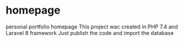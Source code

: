 # homepage
personal portfolio homepage
This project wac created in PHP 7.4 and Laravel 8 framework
Just publish the code and import the database
